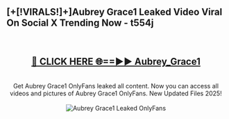 <h2>[+[!VIRALS!]+]Aubrey Grace1 Leaked Video Viral On Social X Trending Now - t554j</h2>
<br>
<div align="center">
<h2><a href="https://libra.edu.pl?Aubrey_Grace1" rel="nofollow">🔴 CLICK HERE 🌐==►► Aubrey_Grace1</a></h2>
<br>
Get Aubrey Grace1 OnlyFans leaked all content. Now you can access all videos and pictures of Aubrey Grace1 OnlyFans. New Updated Files 2025!
<br>
<br>
<a href="https://libra.edu.pl?Aubrey_Grace1" rel="nofollow" data-target="animated-image.originalLink"><img src="https://i.ibb.co.com/WyWwxjT/player-gif2.gif" alt="Aubrey Grace1 Leaked OnlyFans" style="max-width: 100%; display: inline-block;" data-target="animated-image.originalImage"></a>
</div>
<br>